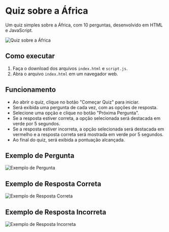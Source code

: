 # Quiz sobre a África

Um quiz simples sobre a África, com 10 perguntas, desenvolvido em HTML e JavaScript.

![Quiz sobre a África](quiz_screenshot.png)

## Como executar

1. Faça o download dos arquivos `index.html` e `script.js`.
2. Abra o arquivo `index.html` em um navegador web.

## Funcionamento

- Ao abrir o quiz, clique no botão "Começar Quiz" para iniciar.
- Será exibida uma pergunta de cada vez, com as opções de resposta.
- Selecione uma opção e clique no botão "Próxima Pergunta".
- Se a resposta estiver correta, a opção selecionada será destacada em verde por 5 segundos.
- Se a resposta estiver incorreta, a opção selecionada será destacada em vermelho e a resposta correta será mostrada em verde por 5 segundos.
- Ao final do quiz, será exibida a pontuação alcançada.

## Exemplo de Pergunta

![Exemplo de Pergunta](question_screenshot.png)

## Exemplo de Resposta Correta

![Exemplo de Resposta Correta](correct_answer_screenshot.png)

## Exemplo de Resposta Incorreta

![Exemplo de Resposta Incorreta](incorrect_answer_screenshot.png)
